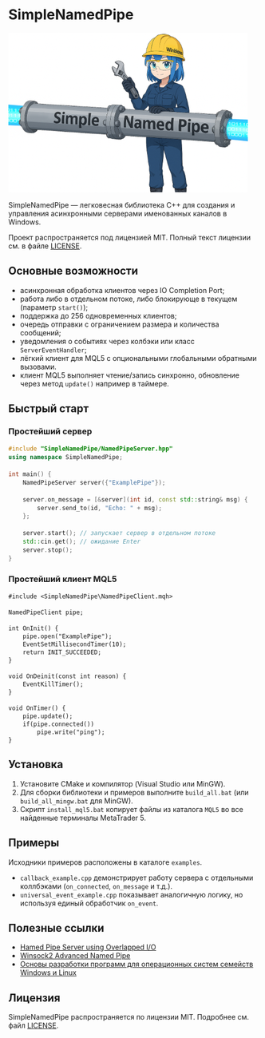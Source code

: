 # SimpleNamedPipe
![Logo](docs/logo-480x320.png)

SimpleNamedPipe — легковесная библиотека C++ для создания и управления асинхронными серверами именованных каналов в Windows.

Проект распространяется под лицензией MIT. Полный текст лицензии см. в файле [LICENSE](LICENSE).


## Основные возможности

- асинхронная обработка клиентов через IO Completion Port;
- работа либо в отдельном потоке, либо блокирующе в текущем (параметр `start()`);
- поддержка до 256 одновременных клиентов;
- очередь отправки с ограничением размера и количества сообщений;
- уведомления о событиях через колбэки или класс `ServerEventHandler`;
- лёгкий клиент для MQL5 с опциональными глобальными обратными вызовами.
- клиент MQL5 выполняет чтение/запись синхронно, обновление через метод `update()` например в таймере.

## Быстрый старт

### Простейший сервер

```cpp
#include "SimpleNamedPipe/NamedPipeServer.hpp"
using namespace SimpleNamedPipe;

int main() {
    NamedPipeServer server({"ExamplePipe"});

    server.on_message = [&server](int id, const std::string& msg) {
        server.send_to(id, "Echo: " + msg);
    };

    server.start(); // запускает сервер в отдельном потоке
    std::cin.get(); // ожидание Enter
    server.stop();
}
```

### Простейший клиент MQL5

```mql5
#include <SimpleNamedPipe\NamedPipeClient.mqh>

NamedPipeClient pipe;

int OnInit() {
    pipe.open("ExamplePipe");
    EventSetMillisecondTimer(10);
    return INIT_SUCCEEDED;
}

void OnDeinit(const int reason) {
    EventKillTimer();
}

void OnTimer() {
    pipe.update();
    if(pipe.connected())
        pipe.write("ping");
}
```

## Установка

1. Установите CMake и компилятор (Visual Studio или MinGW).
2. Для сборки библиотеки и примеров выполните `build_all.bat` (или `build_all_mingw.bat` для MinGW).
3. Скрипт `install_mql5.bat` копирует файлы из каталога `MQL5` во все найденные терминалы MetaTrader 5.

## Примеры

Исходники примеров расположены в каталоге `examples`.
- `callback_example.cpp` демонстрирует работу сервера с отдельными коллбэками (`on_connected`, `on_message` и т.д.).
- `universal_event_example.cpp` показывает аналогичную логику, но используя единый обработчик `on_event`.

## Полезные ссылки

- [Нamed Pipe Server using Overlapped I/O](https://learn.microsoft.com/ru-ru/windows/win32/ipc/named-pipe-server-using-overlapped-i-o)
- [Winsock2 Advanced Named Pipe](https://www.winsocketdotnetworkprogramming.com/winsock2programming/winsock2advancednamedpipe15a.html)
- [Основы разработки программ для операционных систем семейств Windows и Linux](https://repo.ssau.ru/bitstream/Uchebnye-izdaniya/Operacionnye-sistemy-Osnovy-razrabotki-programm-dlya-operacionnyh-sistem-semeistv-Windows-i-Linux-109472/1/978-5-7883-2035-9_%202024.pdf)

## Лицензия

SimpleNamedPipe распространяется по лицензии MIT. Подробнее см. файл [LICENSE](LICENSE).

